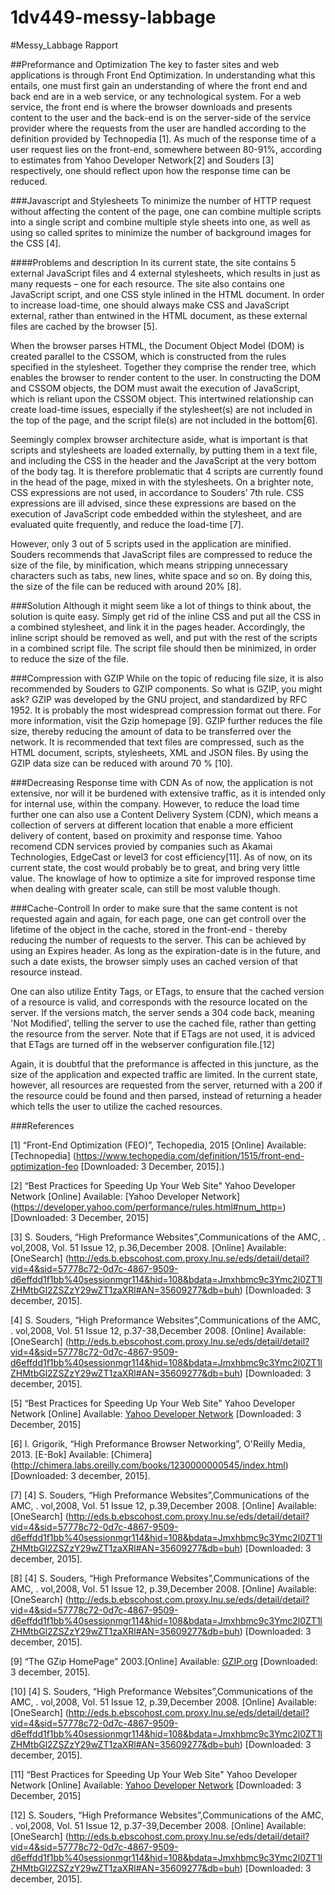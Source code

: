 # 1dv449-messy-labbage

#Messy_Labbage Rapport

##Preformance and Optimization
The key to faster sites and web applications is through Front End Optimization. In understanding what this entails, one must first gain an understanding of where the front end and back end are in a web service, or any technological system. For a web service, the front end is where the browser downloads and presents content to the user and the back-end is on the server-side of the service provider where the requests from the user are handled according to the definition provided by Technopedia [1].
As much of the response time of a user request lies on the front-end, somewhere between 80-91%, according to estimates from Yahoo Developer Network[2] and Souders [3] respectively, one should reflect upon how the response time can be reduced. 

###Javascript and Stylesheets
To minimize the number of HTTP request without affecting the content of the page, one can combine multiple scripts into a single script and combine multiple style sheets into one, as well as using so called sprites to minimize the number of background images for the CSS [4].

####Problems and description
In its current state, the site contains 5 external JavaScript files and 4 external stylesheets, which results in just as many requests – one for each resource. The site also contains one JavaScript script, and one CSS style inlined in the HTML document. In order to increase load-time, one should always make CSS and JavaScript external, rather than entwined in the HTML document, as these external files are cached by the browser [5].

When the browser parses HTML, the Document Object Model (DOM) is created parallel to the CSSOM, which is constructed from the rules specified in the stylesheet. Together they comprise the render tree, which enables the browser to render content to the user. 
In constructing the DOM and CSSOM objects, the DOM must await the execution of JavaScript, which is reliant upon the CSSOM object. This intertwined relationship can create load-time issues, especially if the stylesheet(s) are not included in the top of the page, and the script file(s) are not included in the bottom[6].

Seemingly complex browser architecture aside, what is important is that scripts and stylesheets are loaded externally, by putting them in a text file, and including the CSS in the header and the JavaScript at the very bottom of the body tag. It is therefore problematic that 4 scripts are currently found in the head of the page, mixed in with the stylesheets.
On a brighter note, CSS expressions are not used, in accordance to Souders’ 7th rule. CSS expressions are ill advised, since these expressions are based on the execution of JavaScript code embedded within the stylesheet, and are evaluated quite frequently, and reduce the load-time [7].

However, only 3 out of 5 scripts used in the application are minified. Souders recommends that JavaScript files are compressed to reduce the size of the file, by minification, which means stripping unnecessary characters such as tabs, new lines, white space and so on. By doing this, the size of the file can be reduced with around 20% [8]. 

###Solution
Although it might seem like a lot of things to think about, the solution is quite easy. Simply get rid of the inline CSS and put all the CSS in a combined stylesheet, and link it in the pages header. Accordingly, the inline script should be removed as well, and put with the rest of the scripts in a combined script file. The script file should then be minimized, in order to reduce the size of the file. 

###Compression with GZIP
While on the topic of reducing file size, it is also recommended by Souders to GZIP components. So what is GZIP, you might ask? GZIP was developed by the GNU project, and standardized by RFC 1952. It is probably the most widespread compression format out there. For more information, visit the Gzip homepage [9]. GZIP further reduces the file size, thereby reducing the amount of data to be transferred over the network. It is recommended that text files are compressed, such as the HTML document, scripts, stylesheets, XML and JSON files.  By using the GZIP data size can be reduced with around 70 % [10]. 


###Decreasing Response time with CDN
As of now, the application is not extensive, nor will it be burdened with extensive traffic, as it is intended only for internal use, within the company. However, to reduce the load time further one can also use a Content Delivery System (CDN), which means a collection of servers at different location that enable a more efficient delivery of content, based on proximity and response time. Yahoo recomend CDN services provied by companies such as Akamai Technologies, EdgeCast or level3 for cost efficiency[11]. As of now, on its current state, the cost would probably be to great, and bring very little value. The knowlage of how to optimize a site for improved response time when dealing with greater scale, can still be most valuble though.


###Cache-Controll
In order to make sure that the same content is not requested again and again, for each page, one can get controll over the lifetime of the object in the cache, stored in the front-end - thereby reducing the number of requests to the server. This can be achieved by using an Expires header. As long as the expiration-date is in the future, and such a date exists, the browser simply uses an cached version of that resource instead. 

One can also utilize Entity Tags, or ETags, to ensure that the cached version of a resource is valid, and corresponds with the resource located on the server. If the versions match, the server sends a 304 code back, meaning 'Not Modified', telling the server to use the cached file, rather than getting the resource from the server. Note that if ETags are not used, it is adviced that ETags are turned off in the webserver configuration file.[12]

Again, it is doubtful that the preformance is affected in this juncture, as the size of the application and expected traffic are limited. In the current state, however, all resources are requested from the server, returned with a 200 if the resource could be found and then parsed, instead of returning a header which tells the user to utilize the cached resources.

###References

 [1] “Front-End Optimization (FEO)”, Techopedia, 2015 [Online] Available: [Technopedia] (https://www.techopedia.com/definition/1515/front-end-optimization-feo [Downloaded: 3 December, 2015].)
 
[2] “Best Practices for Speeding Up Your Web Site" Yahoo Developer Network [Online] Available: [Yahoo Developer Network] (https://developer.yahoo.com/performance/rules.html#num_http=)  [Downloaded: 3 December, 2015]

[3] S. Souders, “High Preformance Websites”,Communications of the AMC, . vol,2008, Vol. 51 Issue 12, p.36,December 2008. [Online] Available: [OneSearch] (http://eds.b.ebscohost.com.proxy.lnu.se/eds/detail/detail?vid=4&sid=57778c72-0d7c-4867-9509-d6effdd1f1bb%40sessionmgr114&hid=108&bdata=Jmxhbmc9c3Ymc2l0ZT1lZHMtbGl2ZSZzY29wZT1zaXRl#AN=35609277&db=buh) [Downloaded: 3 december, 2015].

[4] S. Souders, “High Preformance Websites”,Communications of the AMC, . vol,2008, Vol. 51 Issue 12, p.37-38,December 2008. [Online] Available: [OneSearch] (http://eds.b.ebscohost.com.proxy.lnu.se/eds/detail/detail?vid=4&sid=57778c72-0d7c-4867-9509-d6effdd1f1bb%40sessionmgr114&hid=108&bdata=Jmxhbmc9c3Ymc2l0ZT1lZHMtbGl2ZSZzY29wZT1zaXRl#AN=35609277&db=buh) [Downloaded: 3 december, 2015].

[5] “Best Practices for Speeding Up Your Web Site" Yahoo Developer Network [Online] Available: [Yahoo Developer Network](https://developer.yahoo.com/performance/rules.html#num_http=)  [Downloaded: 3 December, 2015]

[6] I. Grigorik, “High Preformance Browser Networking”, O'Reilly Media, 2013. [E-Bok] Available: [Chimera] (http://chimera.labs.oreilly.com/books/1230000000545/index.html) [Downloaded: 3 december, 2015].

[7] [4] S. Souders, “High Preformance Websites”,Communications of the AMC, . vol,2008, Vol. 51 Issue 12, p.39,December 2008. [Online] Available: [OneSearch] (http://eds.b.ebscohost.com.proxy.lnu.se/eds/detail/detail?vid=4&sid=57778c72-0d7c-4867-9509-d6effdd1f1bb%40sessionmgr114&hid=108&bdata=Jmxhbmc9c3Ymc2l0ZT1lZHMtbGl2ZSZzY29wZT1zaXRl#AN=35609277&db=buh) [Downloaded: 3 december, 2015].

[8] [4] S. Souders, “High Preformance Websites”,Communications of the AMC, . vol,2008, Vol. 51 Issue 12, p.39,December 2008. [Online] Available: [OneSearch] (http://eds.b.ebscohost.com.proxy.lnu.se/eds/detail/detail?vid=4&sid=57778c72-0d7c-4867-9509-d6effdd1f1bb%40sessionmgr114&hid=108&bdata=Jmxhbmc9c3Ymc2l0ZT1lZHMtbGl2ZSZzY29wZT1zaXRl#AN=35609277&db=buh) [Downloaded: 3 december, 2015].

[9] “The GZip HomePage” 2003.[Online] Available:  [GZIP.org](http://www.gzip.org/) [Downloaded: 3 december, 2015].

[10] [4] S. Souders, “High Preformance Websites”,Communications of the AMC, . vol,2008, Vol. 51 Issue 12, p.39,December 2008. [Online] Available: [OneSearch] (http://eds.b.ebscohost.com.proxy.lnu.se/eds/detail/detail?vid=4&sid=57778c72-0d7c-4867-9509-d6effdd1f1bb%40sessionmgr114&hid=108&bdata=Jmxhbmc9c3Ymc2l0ZT1lZHMtbGl2ZSZzY29wZT1zaXRl#AN=35609277&db=buh) [Downloaded: 3 december, 2015].

[11] “Best Practices for Speeding Up Your Web Site" Yahoo Developer Network [Online] Available: [Yahoo Developer Network](https://developer.yahoo.com/performance/rules.html#num_http=)  [Downloaded: 3 December, 2015]

[12] S. Souders, “High Preformance Websites”,Communications of the AMC, . vol,2008, Vol. 51 Issue 12, p.37-39,December 2008. [Online] Available: [OneSearch] (http://eds.b.ebscohost.com.proxy.lnu.se/eds/detail/detail?vid=4&sid=57778c72-0d7c-4867-9509-d6effdd1f1bb%40sessionmgr114&hid=108&bdata=Jmxhbmc9c3Ymc2l0ZT1lZHMtbGl2ZSZzY29wZT1zaXRl#AN=35609277&db=buh) [Downloaded: 3 december, 2015].
